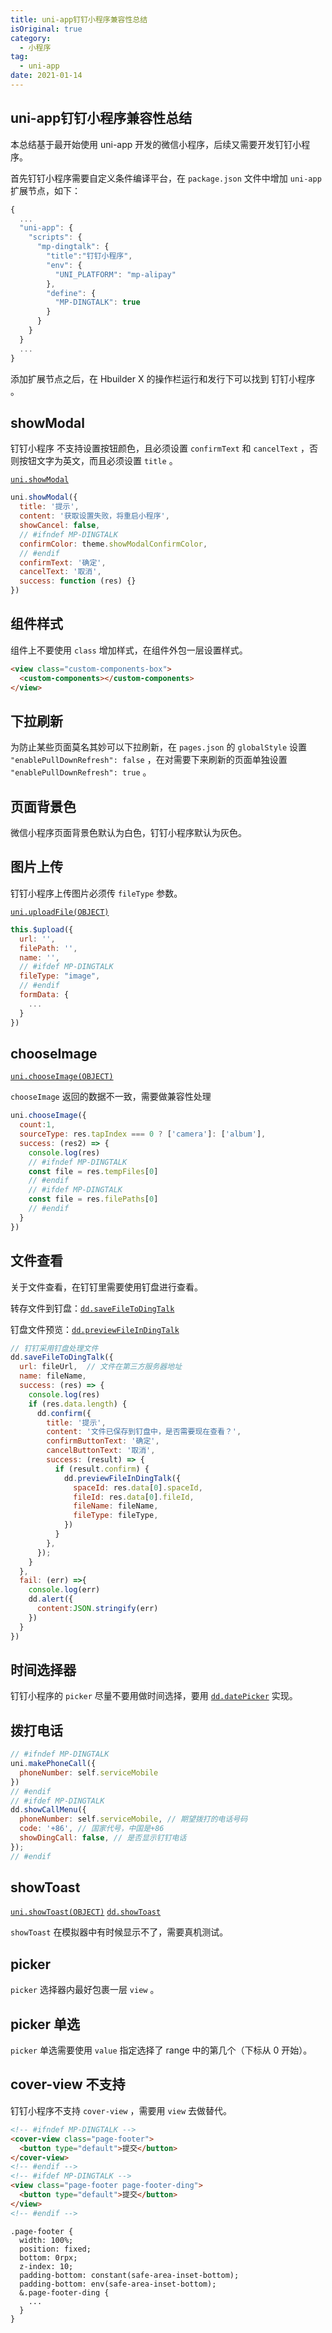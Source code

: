 ```yaml
---
title: uni-app钉钉小程序兼容性总结
isOriginal: true
category:
  - 小程序
tag:
  - uni-app
date: 2021-01-14
---
```


## uni-app钉钉小程序兼容性总结

本总结基于最开始使用 uni-app 开发的微信小程序，后续又需要开发钉钉小程序。

首先钉钉小程序需要自定义条件编译平台，在 `package.json` 文件中增加 `uni-app` 扩展节点，如下：

```js
{
  ...
  "uni-app": {
    "scripts": {
      "mp-dingtalk": { 
        "title":"钉钉小程序", 
        "env": { 
          "UNI_PLATFORM": "mp-alipay" 
        },
        "define": { 
          "MP-DINGTALK": true 
        }
      }
    }
  }
  ...
}
```

添加扩展节点之后，在 Hbuilder X 的操作栏运行和发行下可以找到 钉钉小程序 。

## showModal

钉钉小程序 不支持设置按钮颜色，且必须设置 `confirmText` 和 `cancelText` ，否则按钮文字为英文，而且必须设置 `title` 。

[`uni.showModal`](https://uniapp.dcloud.io/api/ui/prompt?id=showmodal)

```js
uni.showModal({
  title: '提示',
  content: '获取设置失败，将重启小程序',
  showCancel: false,
  // #ifndef MP-DINGTALK
  confirmColor: theme.showModalConfirmColor,
  // #endif
  confirmText: '确定',
  cancelText: '取消',
  success: function (res) {}
})
```

## 组件样式

组件上不要使用 `class` 增加样式，在组件外包一层设置样式。

```html
<view class="custom-components-box">
  <custom-components></custom-components>
</view>
```

## 下拉刷新

为防止某些页面莫名其妙可以下拉刷新，在 `pages.json` 的 `globalStyle` 设置 `"enablePullDownRefresh": false` ，在对需要下来刷新的页面单独设置 `"enablePullDownRefresh": true` 。

## 页面背景色

微信小程序页面背景色默认为白色，钉钉小程序默认为灰色。

## 图片上传

钉钉小程序上传图片必须传 `fileType` 参数。

[`uni.uploadFile(OBJECT)`](https://uniapp.dcloud.io/api/request/network-file)

```js
this.$upload({
  url: '',
  filePath: '',
  name: '',
  // #ifdef MP-DINGTALK
  fileType: "image",
  // #endif
  formData: {
    ...
  }
})
```

## chooseImage

[`uni.chooseImage(OBJECT)`](https://uniapp.dcloud.io/api/media/image?id=chooseimage)

`chooseImage` 返回的数据不一致，需要做兼容性处理

```js
uni.chooseImage({
  count:1,
  sourceType: res.tapIndex === 0 ? ['camera']: ['album'],
  success: (res2) => {
    console.log(res)
    // #ifndef MP-DINGTALK
    const file = res.tempFiles[0]
    // #endif
    // #ifdef MP-DINGTALK
    const file = res.filePaths[0]
    // #endif
  }
})
```

## 文件查看

关于文件查看，在钉钉里需要使用钉盘进行查看。

转存文件到钉盘：[`dd.saveFileToDingTalk`](https://ding-doc.dingtalk.com/document/app/transfer-files-to-a-nail-drive)

钉盘文件预览：[`dd.previewFileInDingTalk`](https://ding-doc.dingtalk.com/document/app/nail-plate-file-preview)

```js
// 钉钉采用钉盘处理文件
dd.saveFileToDingTalk({
  url: fileUrl,  // 文件在第三方服务器地址
  name: fileName,
  success: (res) => {
    console.log(res)
    if (res.data.length) {
      dd.confirm({
        title: '提示',
        content: '文件已保存到钉盘中，是否需要现在查看？',
        confirmButtonText: '确定',
        cancelButtonText: '取消',
        success: (result) => {
          if (result.confirm) {
            dd.previewFileInDingTalk({
              spaceId: res.data[0].spaceId,
              fileId: res.data[0].fileId,
              fileName: fileName,
              fileType: fileType,
            })
          }
        },
      });
    }
  },
  fail: (err) =>{
    console.log(err)
    dd.alert({
      content:JSON.stringify(err)
    })
  }
})
```

## 时间选择器

钉钉小程序的 `picker` 尽量不要用做时间选择，要用 [`dd.datePicker`](https://ding-doc.dingtalk.com/document/app/dd-datepicker#topic-2024826) 实现。

## 拨打电话

```js
// #ifndef MP-DINGTALK
uni.makePhoneCall({
  phoneNumber: self.serviceMobile
})
// #endif
// #ifdef MP-DINGTALK
dd.showCallMenu({
  phoneNumber: self.serviceMobile, // 期望拨打的电话号码
  code: '+86', // 国家代号，中国是+86
  showDingCall: false, // 是否显示钉钉电话
});
// #endif
```

## showToast

[`uni.showToast(OBJECT)`](https://uniapp.dcloud.io/api/ui/prompt)
[`dd.showToast`](https://ding-doc.dingtalk.com/document/app/dd-showtoast#topic-2024807)

`showToast` 在模拟器中有时候显示不了，需要真机测试。

## picker

`picker` 选择器内最好包裹一层 `view` 。

## picker 单选

`picker` 单选需要使用 `value` 指定选择了 range 中的第几个（下标从 0 开始）。

## cover-view 不支持

钉钉小程序不支持 `cover-view` ，需要用 `view` 去做替代。

```html
<!-- #ifndef MP-DINGTALK -->
<cover-view class="page-footer">
  <button type="default">提交</button>
</cover-view>
<!-- #endif -->
<!-- #ifdef MP-DINGTALK -->
<view class="page-footer page-footer-ding">
  <button type="default">提交</button>
</view>
<!-- #endif -->
```

```less
.page-footer {
  width: 100%;
  position: fixed;
  bottom: 0rpx;
  z-index: 10;
  padding-bottom: constant(safe-area-inset-bottom);
  padding-bottom: env(safe-area-inset-bottom);
  &.page-footer-ding {
    ...
  }
}
```
